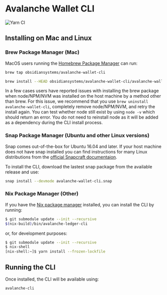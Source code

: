 # Avalanche Wallet CLI

![Yarn CI](https://github.com/obsidiansystems/avalanche-wallet-cli/workflows/Yarn%20CI/badge.svg?branch=master)

## Installing on Mac and Linux

### Brew Package Manager (Mac)

MacOS users running the [Homebrew Package Manager](www.brew.sh) can run:

```bash
brew tap obsidiansystems/avalanche-wallet-cli

brew install --HEAD obsidiansystems/avalanche-wallet-cli/avalanche-wallet-cli
```
In a few cases users have reported issues with installing the brew package when node/NPM/NVM was installed on the host machine by a method other than brew. For this issue, we recommend that you use `brew uninstall avalanche-wallet-cli`, completely remove node/NPM/NVM, and retry the install again. You can test whether node still exist by using `node -v` which should return an error. You do not need to reinstall node as it will be added as a dependency during the CLI install process.

### Snap Package Manager (Ubuntu and other Linux versions)

Snap comes out-of-the-box for Ubuntu 16.04 and later. If your host machine does not have snap installed you can find instructions for many Linux distributions from the [official Snapcraft documentaion](https://snapcraft.io/docs). 

To install the CLI, download the lastest snap package from the available release and use:
```bash
snap install --devmode avalanche-wallet-cli.snap
```

### Nix Package Manager (Other)

If you have the [Nix package manager](https://nixos.org/) installed, you can install the CLI by running:
```bash
$ git submodule update --init --recursive
$(nix-build)/bin/avalanche-ledger-cli
```
or, for development purposes:
```bash
$ git submodule update --init --recursive
$ nix-shell
[nix-shell:~]$ yarn install --frozen-lockfile
```

## Running the CLI
Once installed, the CLI will be available using:
```bash
avalanche-cli
```
